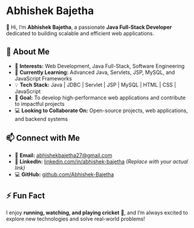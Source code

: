 # **Abhishek Bajetha**

👋 Hi, I’m **Abhishek Bajetha**, a passionate **Java Full-Stack Developer** dedicated to building scalable and efficient web applications.  

## 🚀 About Me  
- 👀 **Interests:** Web Development, Java Full-Stack, Software Engineering  
- 🌱 **Currently Learning:** Advanced Java, Servlets, JSP, MySQL, and JavaScript Frameworks  
- 💡 **Tech Stack:** Java | JDBC | Servlet | JSP | MySQL | HTML | CSS | JavaScript  
- 🎯 **Goal:** To develop high-performance web applications and contribute to impactful projects  
- 💻 **Looking to Collaborate On:** Open-source projects, web applications, and backend systems  

## 📫 Connect with Me  
- 📩 **Email:** [abhishekbajetha27@gmail.com](mailto:abhishekbajetha27@gmail.com)  
- 🔗 **LinkedIn:** [linkedin.com/in/abhishek-bajetha](#) *(Replace with your actual link)*  
- 💻 **GitHub:** [github.com/Abhishek-Bajetha](https://github.com/Abhishek-Bajetha)  

## ⚡ Fun Fact  
I enjoy **running, watching, and playing cricket** 🏏, and I’m always excited to explore new technologies and solve real-world problems!  

<!---
Abhishek-Bajetha/Abhishek-Bajetha is a ✨ special ✨ repository because its `README.md` (this file) appears on your GitHub profile.
You can click the Preview link to take a look at your changes.
--->
